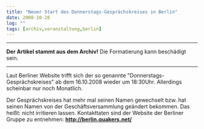 ```yaml
---
title: "Neuer Start des Donnerstags-Gesprächskreises in Berlin"
date: 2008-10-28
log: ""
tags: [archiv,veranstaltung,berlin]
---
```

<hr><b>Der Artikel stammt aus dem Archiv!</b> Die Formatierung kann beschädigt sein.<hr>

Laut Berliner Website trifft sich der so genannte "Donnerstags-Gesprächskreises" ab dem 16.10.2008 wieder um 18:30Uhr. Allerdings scheinbar nur noch Monatlich.
<!--break-->
Der Gesprächskreises hat mehr mal seinen Namen gewechselt bzw. hat seinen Namen von der Geschäftsversammlung geändert bekommen. Das heißt: nicht irritieren lassen. Kontakttaten sind der Website der Berliner Gruppe zu entnehmen:
<b> http://berlin.quakers.net/ </b>
